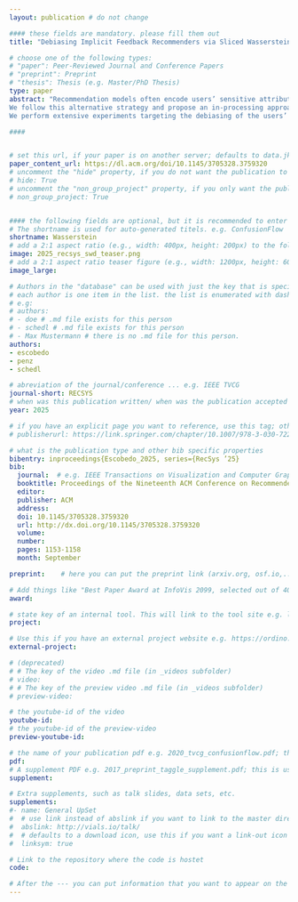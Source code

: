 ```yaml
---
layout: publication # do not change

#### these fields are mandatory. please fill them out
title: "Debiasing Implicit Feedback Recommenders via Sliced Wasserstein Distance-based Regularization" # title of your publication 

# choose one of the following types:
# "paper": Peer-Reviewed Journal and Conference Papers
# "preprint": Preprint
# "thesis": Thesis (e.g. Master/PhD Thesis)
type: paper
abstract: "Recommendation models often encode users’ sensitive attributes (e.g., gender or age) in their learned representations during training, leading to biased (e.g., stereotypical) recommendations and potential privacy risks. To address this, previous research has predominantly focused on adversarial training to make user representations invariant to sensitive attributes. However, adversarial methods can be unstable and computationally expensive due to additional network parameters. An alternative approach is the use of regularization losses that minimize distributional discrepancies between different demographic groups during training. In particular, the Sliced Wasserstein Distance (SWD) provides a computationally efficient and stable solution for mitigating bias by directly aligning the distributions of user representations across groups.
We follow this alternative strategy and propose an in-processing approach to mitigate encoded biases in user representations of implicit feedback-based recommender systems by using SWD-based regularization.
We perform extensive experiments targeting the debiasing of the users’ gender on three datasets ML-1M, LFM2b-DB, and EB-NeRD from the movie, music, and news domains, respectively. Our results indicate that SWD-based regularization is an effective approach for mitigating encoded biases in user representations while keeping competitive recommendation accuracy." # insert the abstract of your publication between the quotes; you can use html e.g. to make links (<a></a>) or generate bold (<b></b>) etc. text 

####


# set this url, if your paper is on another server; defaults to data.jku-vds-lab.at
paper_content_url: https://dl.acm.org/doi/10.1145/3705328.3759320
# uncomment the "hide" property, if you do not want the publication to be displayed on the website (usually you don't need this)
# hide: True
# uncomment the "non_group_project" property, if you only want the publication to be displayed on your personal page (i.e. publications where you contributed, but does not have anything to do with the Vis Group e.g. Master Thesis,...)
# non_group_project: True


#### the following fields are optional, but it is recommended to enter as much information as possible
# The shortname is used for auto-generated titels. e.g. ConfusionFlow
shortname: Wasserstein
# add a 2:1 aspect ratio (e.g., width: 400px, height: 200px) to the folder /assets/images/papers/ e.g. 2020_tvcg_confusionflow.png
image: 2025_recsys_swd_teaser.png
# add a 2:1 aspect ratio teaser figure (e.g., width: 1200px, height: 600px) to the folder /assets/images/papers/ e.g. 2020_tvcg_confusionflow_teaser.png
image_large: 

# Authors in the "database" can be used with just the key that is specified in the corresponding .md file (usually it is the lastname in lower case e.g. doe). Authors that do not have an individual page here should be stated with their full name (e.g. John Doe)
# each author is one item in the list. the list is enumerated with dashes ("-")
# e.g:
# authors:
# - doe # .md file exists for this person
# - schedl # .md file exists for this person
# - Max Mustermann # there is no .md file for this person.
authors:
- escobedo
- penz
- schedl

# abreviation of the journal/conference ... e.g. IEEE TVCG
journal-short: RECSYS
# when was this publication written/ when was the publication accepted (e.g. 2020)
year: 2025

# if you have an explicit page you want to reference, use this tag; otherwise it will be generated from your doi
# publisherurl: https://link.springer.com/chapter/10.1007/978-3-030-72240-1_60 # add link to publisher page of your publication

# what is the publication type and other bib specific properties
bibentry: inproceedings{Escobedo_2025, series={RecSys ’25}
bib:
  journal:  # e.g. IEEE Transactions on Visualization and Computer Graphics (to appear)
  booktitle: Proceedings of the Nineteenth ACM Conference on Recommender Systems
  editor: 
  publisher: ACM
  address: 
  doi: 10.1145/3705328.3759320
  url: http://dx.doi.org/10.1145/3705328.3759320
  volume: 
  number: 
  pages: 1153-1158
  month: September

preprint:	 # here you can put the preprint link (arxiv.org, osf.io,...) e.g. https://arxiv.org/abs/1910.00969

# Add things like "Best Paper Award at InfoVis 2099, selected out of 4000 submissions"
award:

# state key of an internal tool. This will link to the tool site e.g. lineup (usually not needed)
project: 

# Use this if you have an external project website e.g. https://ordino.caleydoapp.org/
external-project: 

# (deprecated)
# # The key of the video .md file (in _videos subfolder)
# video: 
# # The key of the preview video .md file (in _videos subfolder)
# preview-video:

# the youtube-id of the video
youtube-id:
# the youtube-id of the preview-video
preview-youtube-id: 

# the name of your publication pdf e.g. 2020_tvcg_confusionflow.pdf; this is usually uploaded to the caleydo aws server
pdf: 
# A supplement PDF e.g. 2017_preprint_taggle_supplement.pdf; this is usually uploaded to the caleydo aws server
supplement: 

# Extra supplements, such as talk slides, data sets, etc.
supplements:
#- name: General UpSet
#  # use link instead of abslink if you want to link to the master directory
#  abslink: http://vials.io/talk/
#  # defaults to a download icon, use this if you want a link-out icon
#  linksym: true

# Link to the repository where the code is hostet
code:

# After the --- you can put information that you want to appear on the website using markdown formatting or HTML. A good example are acknowledgements, extra references, an erratum, etc.
---
```

